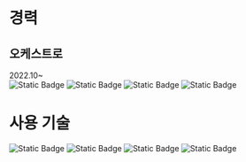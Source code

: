 # 경력
## 오케스트로
2022.10~  
![Static Badge](https://img.shields.io/badge/spring_boot-green?logo=spring) ![Static Badge](https://img.shields.io/badge/javascript-yellow?logo=javascript) ![Static Badge](https://img.shields.io/badge/typescript-blue?logo=git) ![Static Badge](https://img.shields.io/badge/git-black?logo=git) 
# 사용 기술
![Static Badge](https://img.shields.io/badge/spring_boot-green?logo=spring) ![Static Badge](https://img.shields.io/badge/javascript-yellow?logo=javascript) ![Static Badge](https://img.shields.io/badge/typescript-blue?logo=git) ![Static Badge](https://img.shields.io/badge/git-black?logo=git) 
